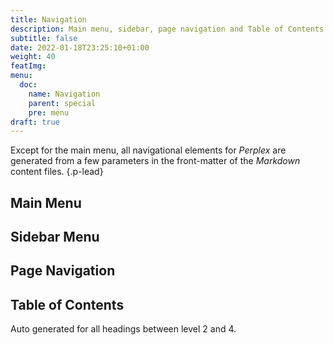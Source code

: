 ```yaml
---
title: Navigation
description: Main menu, sidebar, page navigation and Table of Contents
subtitle: false
date: 2022-01-18T23:25:10+01:00 
weight: 40
featImg:
menu:
  doc:
    name: Navigation
    parent: special
    pre: menu
draft: true
---
```


Except for the main menu, all navigational elements for _Perplex_ are generated from a few parameters in the front-matter of the _Markdown_ content files.
{.p-lead} <!--more-->

## Main Menu

## Sidebar Menu

## Page Navigation

## Table of Contents

Auto generated for all headings between level 2 and 4.
